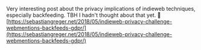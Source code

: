 Very interesting post about the privacy implications of indieweb techniques, especially backfeeding. TBH I hadn't thought about that yet. 🤔 [https://sebastiangreger.net/2018/05/indieweb-privacy-challenge-webmentions-backfeeds-gdpr/](https://sebastiangreger.net/2018/05/indieweb-privacy-challenge-webmentions-backfeeds-gdpr/)